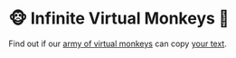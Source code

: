 # 🐵 Infinite Virtual Monkeys 🐒

Find out if our [army of virtual monkeys](https://en.wikipedia.org/wiki/Infinite_monkey_theorem) can copy [your text](https://www.youtube.com/watch?v=loMEF18Ir4s).
